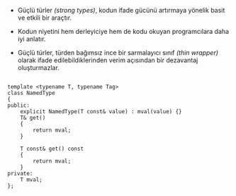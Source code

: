 - Güçlü türler _(strong types)_, kodun ifade gücünü artırmaya yönelik basit ve etkili bir araçtır. 
- Kodun niyetini hem derleyiciye hem de kodu okuyan programcılara daha iyi anlatır.

- Güçlü türler, türden bağımsız ince bir sarmalayıcı sınıf _(thin wrapper)_ olarak ifade edilebildiklerinden verim açısından bir dezavantaj oluşturmazlar.

```

template <typename T, typename Tag>
class NamedType
{
public:
    explicit NamedType(T const& value) : mval(value) {}
    T& get()
    {
        return mval;
    }
    
    T const& get() const 
    {
        return mval;
    }
private:
    T mval;
};
```
<!--
-->
